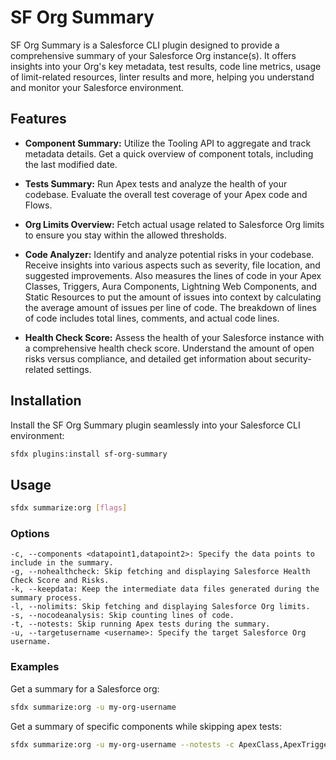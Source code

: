 # SF Org Summary

SF Org Summary is a Salesforce CLI plugin designed to provide a comprehensive summary of your Salesforce Org instance(s). It offers insights into your Org's key metadata, test results, code line metrics, usage of limit-related resources, linter results and more, helping you understand and monitor your Salesforce environment.

## Features

- **Component Summary:** Utilize the Tooling API to aggregate and track metadata details. Get a quick overview of component totals, including the last modified date.

- **Tests Summary:** Run Apex tests and analyze the health of your codebase. Evaluate the overall test coverage of your Apex code and Flows.

- **Org Limits Overview:** Fetch actual usage related to Salesforce Org limits to ensure you stay within the allowed thresholds.

- **Code Analyzer:** Identify and analyze potential risks in your codebase. Receive insights into various aspects such as severity, file location, and suggested improvements. Also measures the lines of code in your Apex Classes, Triggers, Aura Components, Lightning Web Components, and Static Resources to put the amount of issues into context by calculating the average amount of issues per line of code. The breakdown of lines of code includes total lines, comments, and actual code lines.

- **Health Check Score:** Assess the health of your Salesforce instance with a comprehensive health check score. Understand the amount of open risks versus compliance, and detailed get information about security-related settings.

## Installation

Install the SF Org Summary plugin seamlessly into your Salesforce CLI environment:

```bash
sfdx plugins:install sf-org-summary
```

## Usage

```bash
sfdx summarize:org [flags]
```

### Options

    -c, --components <datapoint1,datapoint2>: Specify the data points to include in the summary.
    -g, --nohealthcheck: Skip fetching and displaying Salesforce Health Check Score and Risks.
    -k, --keepdata: Keep the intermediate data files generated during the summary process.
    -l, --nolimits: Skip fetching and displaying Salesforce Org limits.
    -s, --nocodeanalysis: Skip counting lines of code.
    -t, --notests: Skip running Apex tests during the summary.
    -u, --targetusername <username>: Specify the target Salesforce Org username.

### Examples

Get a summary for a Salesforce org:
```bash
sfdx summarize:org -u my-org-username
```
Get a summary of specific components while skipping apex tests:
```bash
sfdx summarize:org -u my-org-username --notests -c ApexClass,ApexTrigger,LightningComponentBundle
```